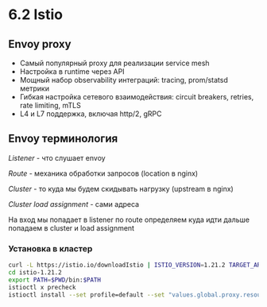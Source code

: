 # 6.2 Istio

## Envoy proxy

- Самый популярный proxy для реализации service mesh 
- Настройка в runtime через API
- Мощный набор observability интеграций: tracing, prom/statsd метрики
- Гибкая настройка сетевого взаимодействия: circuit breakers, retries, rate limiting, mTLS
- L4 и L7 поддержка, включая http/2, gRPC

## Envoy терминология

*Listener* - что слушает envoy

*Route* - механика обработки запросов (location в nginx)

*Cluster* - то куда мы будем скидывать нагрузку (upstream в nginx)

*Cluster load assignment* - сами адреса

На вход мы попадает в listener по route определяем куда идти дальше попадаем в cluster и load assignment

### Установка в кластер

```bash
curl -L https://istio.io/downloadIstio | ISTIO_VERSION=1.21.2 TARGET_ARCH=x86_64 sh -
cd istio-1.21.2
export PATH=$PWD/bin:$PATH
istioctl x precheck
istioctl install --set profile=default --set "values.global.proxy.resources.requests.cpu=10m" --set "values.global.proxy.resources.requests.memory=100Mi" -y
```
